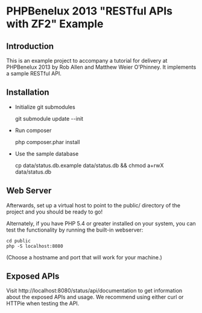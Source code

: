 PHPBenelux 2013 "RESTful APIs with ZF2" Example
===============================================

Introduction
------------
This is an example project to accompany a tutorial for delivery at PHPBenelux
2013 by Rob Allen and Matthew Weier O'Phinney. It implements a sample RESTful
API.


Installation
------------

- Initialize git submodules

    git submodule update --init

- Run composer

    php composer.phar install

- Use the sample database

    cp data/status.db.example data/status.db && chmod a+rwX data/status.db

Web Server
----------
Afterwards, set up a virtual host to point to the public/ directory of the
project and you should be ready to go!

Alternately, if you have PHP 5.4 or greater installed on your system, you can
test the functionality by running the built-in webserver:

    cd public
    php -S localhost:8080

(Choose a hostname and port that will work for your machine.)

Exposed APIs
------------

Visit http://localhost:8080/status/api/documentation to get information about
the exposed APIs and usage. We recommend using either curl or HTTPie when
testing the API.
